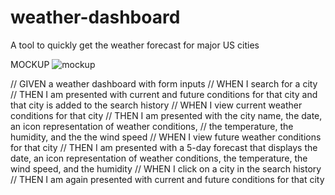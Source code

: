 # weather-dashboard
A tool to quickly get the weather forecast for major US cities

MOCKUP
![mockup](https://github.com/tmorgan-dev/weather-dashboard/assets/132379127/df86f6ce-b090-4482-ae18-ec8983777f68)

// GIVEN a weather dashboard with form inputs
// WHEN I search for a city
// THEN I am presented with current and future conditions for that city and that city is added to the search history
// WHEN I view current weather conditions for that city
// THEN I am presented with the city name, the date, an icon representation of weather conditions, 
// the temperature, the humidity, and the the wind speed
// WHEN I view future weather conditions for that city
// THEN I am presented with a 5-day forecast that displays the date, an icon representation of weather conditions, the temperature, the wind speed, and the humidity
// WHEN I click on a city in the search history
// THEN I am again presented with current and future conditions for that city